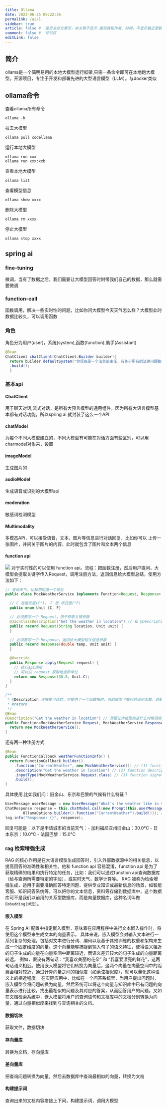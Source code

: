 ```yaml
---
title: Ollama
date: 2023-06-25 09:22:36
permalink: /ai/1
sidebar: true
article: false #  是否未非文章页，非文章不显示 面包屑和作者、时间，不显示最近更新栏，不会参与到最近更新文章的数据计算中
comment: false #  评论区
editLink: false
---
```


## 简介

ollama是一个简明易用的本地大模型运行框架,只需一条命令即可在本地跑大模型。开源项目，专注于开发和部署先进的大型语言模型（LLM）。与docker类似

## ollama命令

查看ollama所有命令

```shell
ollama -h
```

拉去大模型

```shell
ollama pull codellama
```

运行本地大模型

```shell
ollama run xxx
ollama run xxx:xxb
```

查看本地大模型

```shell
ollama list
```

查看模型信息

```shell
ollama show xxxx
```

删除大模型

```shell
ollama rm xxxx
```

停止大模型

```shell
ollama stop xxxx
```

## spring ai

### fine-tuning

微调，当有了数据之后，我们需要让大模型回答时附带我们自己的数据，那么就需要微调

### function-call

函数调用，解决一些实时性的问题，比如你问大模型今天天气怎么样？大模型此时数据比较久，可以调用函数

### 角色

角色分为用户(user)，系统(system),函数(function),助手(Assistant)

```java
@Bean
ChatClient chatClient(ChatClient.Builder builder){
  return builder.defaultSystem("你现在是一个法务部主任，有关于所有的法律问题都能知晓，是世界顶级人物，回答的及专业又通俗易懂")
  .build();
  }
```

### 基本api

#### ChatClient

用于聊天对话,流式对话，是所有大预言模型的通用组件，因为所有大语言模型基本都有对话功能，所以spring ai 就封装了这么一个API

#### chatModel

为每个不同大模型建立的，不同大模型有可能在对话方面有些区别，可以用charmodel对象来，设置

#### imageModel

生成图片的

#### audioModel

生成语音或识别的大模型api

#### moderation

敏感词检测模型

#### Multimodality

多模态APi，可以接受语音，文本，图片等信息进行对话回复，比如你可以 上传一张图片，并问关于图片的内容，此时就包含了图片和文本两个信息

#### function api

![](/assets/img/ai/1/img.png)
对于实时性的可以使用 function api。流程：把函数注册，然后用户提问，大模型会提取关键字传入Request，调用注册方法，返回信息给大模型总结，使用方法如下：

```java
// 查询天气，比我想知道一个地址
public class MockWeatherService implements Function<Request, Response> {

  // C 是摄氏度(C°)， F 是 华氏度(°F)
  public enum Unit {C, F}

  // 必须要写一个 Request，用于获取关键参数
  @JsonClassDescription("Get the weather in location") // 和 @Description 功能一样
  public record Request(String location, Unit unit) {
  }

  // 必须要写一个 Response，返回给大模型相关信息参数
  public record Response(double temp, Unit unit) {
  }

  @Override
  public Response apply(Request request) {
    // 执行api调用
    // 可以从 request 获取地点和单位
    return new Response(30.0, Unit.C);
  }
}

/**
 * @Description 注解是可选的，它提供了一个函数描述，帮助模型了解何时调用函数。这是一个重要的属性，可帮助 AI 模型确定要调用的客户端函数。
 * @return
 */
@Bean
@Description("Get the weather in location") // 想要让大模型知道什么时候调用函数，这里就要写好，以便大模型知道什么时候调用，比如要获取天气，可以是：某地区的当前天气
public Function<MockWeatherService.Request, MockWeatherService.Response> currentWeather() {
  return new MockWeatherService();
}
```

还有两一种注册方式

```java
@Bean
public FunctionCallback weatherFunctionInfo() {
  return FunctionCallback.builder()
    .function("CurrentWeather", new MockWeatherService()) // (1) function name
    .description("Get the weather in location") // (2) function description
    .inputType(MockWeatherService.Request.class) // (3) function signature
    .build();
}
```
具体使用,比如我们问：旧金山、东京和巴黎的气候有什么特征？
```java
UserMessage userMessage = new UserMessage("What's the weather like in San Francisco, Tokyo, and Paris?");
ChatResponse response = this.chatModel.call(new Prompt(this.userMessage,
		OllamaOptions.builder().function("CurrentWeather").build())); // Enable the function
log.info("Response: {}", response);
```
回复可能是：以下是申请城市的当前天气：- 加利福尼亚州旧金山：30.0°C - 日本东京：10.0°C - 法国巴黎：15.0°C

### rag 检索增强生成
RAG 的核心作用是在大语言模型生成回答时，引入外部数据源中的相关信息，以提高回答的准确性和相关性。他和 function api 容易混淆，function api 是为了获取精确的结果和执行特定的任务，比如：我们可以通过function api查询数据库（给与查询所需要特定的字段），或实时天气，数学计算等。
RAG 被称为检索增强生成，适用于需要准确回答特定问题、提供专业知识或最新信息的场景，如智能客服、知识问答系统等。可以把你的文本信息，资料等存储到数据库中，这个数据库可不是我们以前用的关系型数据库，而是向量数据库，这种名词叫做 `Embedding(绑定)`。

#### 嵌入模型
在 Spring AI 配置中指定嵌入模型，意味着在应用程序中进行文本嵌入操作时，将使用这个模型来生成文本的向量表示。
具体来说，嵌入模型会对输入文本进行一系列复杂的处理，包括对文本进行分词、编码以及基于其预训练的权重和架构来生成一个固定维度的向量。这个向量能够捕捉到输入句子的语义特征，使得语义相近的句子生成的向量在向量空间中距离较近，而语义差异较大的句子生成的向量距离较远。
例如，假设有两句话：“我喜欢美丽的花朵” 和 “我喜爱漂亮的鲜花”，这两句话语义相近。使用嵌入模型将它们转换为向量后，这两个向量在向量空间中的距离会相对较近，通过计算向量之间的相似度（如余弦相似度），就可以量化这种语义上的相近程度。
在实际应用中，比如在一个问答系统里，当用户提出问题时，嵌入模型会将问题转换为向量，然后系统可以将这个向量与知识库中已有问题的向量表示进行比较，找出最相似的问题及其对应的答案，从而回答用户的问题。又如在文档检索系统中，嵌入模型将用户的查询语句和文档库中的文档分别转换为向量，通过向量相似度来找到与查询相关的文档。

#### 数据切块
获取文件，数据切块

#### 存向量库
转换为文档，存向量库

#### 差向量库
把查询问题转换为向量，然后去数据库中查询最相似的向量，转换为文档

#### 构建提示词
查询出来的文档内容拼接上下问，构建提示词，调用大模型

